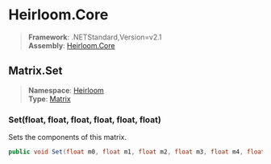 # Heirloom.Core

> **Framework**: .NETStandard,Version=v2.1  
> **Assembly**: [Heirloom.Core][0]  

## Matrix.Set

> **Namespace**: [Heirloom][0]  
> **Type**: [Matrix][1]  

### Set(float, float, float, float, float, float)

Sets the components of this matrix.

```cs
public void Set(float m0, float m1, float m2, float m3, float m4, float m5)
```

[0]: ../Heirloom.Core.md
[1]: Heirloom.Matrix.md
